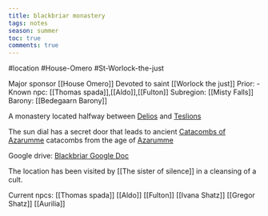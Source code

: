 ---title: blackbriar monasterytags: notesseason: summertoc: truecomments: true---
#location #House-Omero #St-Worlock-the-just

Major sponsor [[House Omero]]
Devoted to saint [[Worlock the just]]
Prior: - 
Known npc: [[Thomas spada]],[[Aldo]],[[Fulton]]
Subregion: [[Misty Falls]]
Barony: [[Bedegaarn Barony]]

A monastery located halfway between [Delios](https://www.notion.so/Delios-865f58fbb2114c23b0278f598be6daa9) and [Teslions](https://www.notion.so/Teslions-62245aed7b034d449d5cfc86b1d926b4)

The sun dial has a secret door that leads to ancient [Catacombs of Azarumme](https://www.notion.so/Catacombs-of-Azarumme-fb65d878ca4a40748988b9725071b240) catacombs from the age of [Azarumme](https://www.notion.so/Azarumme-cea2e291c2e84aef845f3e1a9592e732)

Google drive: [Blackbriar Google Doc](https://docs.google.com/document/d/1gaP0Zeh7ZLn2ZJ8hCBk4J8POB1Gq-tWUGP1uCgb76LE/edit?usp=sharing)

The location has been visited by [[The sister of silence]] in a cleansing of a cult.

Current npcs: [[Thomas spada]] [[Aldo]] [[Fulton]] [[Ivana Shatz]] [[Gregor Shatz]] [[Aurilia]]
